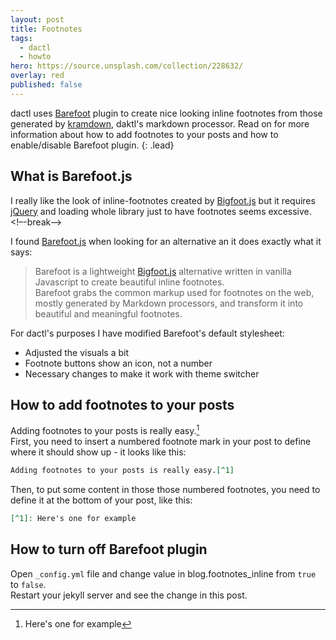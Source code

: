 ```yaml
---
layout: post
title: Footnotes
tags:
  - dactl
  - howto
hero: https://source.unsplash.com/collection/228632/
overlay: red
published: false
---
```


dactl uses [Barefoot](https://github.com/philgruneich/barefoot) plugin to create nice looking inline footnotes from those generated by [kramdown](https://kramdown.gettalong.org/), daktl's markdown processor.
Read on for more information about how to add footnotes to your posts and how to enable/disable Barefoot plugin.
{: .lead}

## What is Barefoot.js
I really like the look of inline-footnotes created by [Bigfoot.js](https://github.com/lemonmade/bigfoot) but it requires [jQuery](http://jquery.com/) and loading whole library just to have footnotes seems excessive.
<!–-break-–>

I found [Barefoot.js](https://github.com/philgruneich/barefoot) when looking for an alternative an it does exactly what it says:

>Barefoot is a lightweight [Bigfoot.js](https://github.com/lemonmade/bigfoot) alternative written in vanilla Javascript to create beautiful inline footnotes.  
Barefoot grabs the common markup used for footnotes on the web, mostly generated by Markdown processors, and transform it into beautiful and meaningful footnotes.

For dactl's purposes I have modified Barefoot's default stylesheet:
* Adjusted the visuals a bit
* Footnote buttons show an icon, not a number
* Necessary changes to make it work with theme switcher

## How to add footnotes to your posts
Adding footnotes to your posts is really easy.[^1]  
First, you need to insert a numbered footnote mark in your post to define where it should show up - it looks like this: 
```markdown
Adding footnotes to your posts is really easy.[^1]
```

Then, to put some content in those those numbered footnotes, you need to define it at the bottom of your post, like this:
```markdown
[^1]: Here's one for example
```

## How to turn off Barefoot plugin
Open `_config.yml` file and change value in blog.footnotes_inline from `true` to `false`.  
Restart your jekyll server and see the change in this post.

[^1]: Here's one for example
